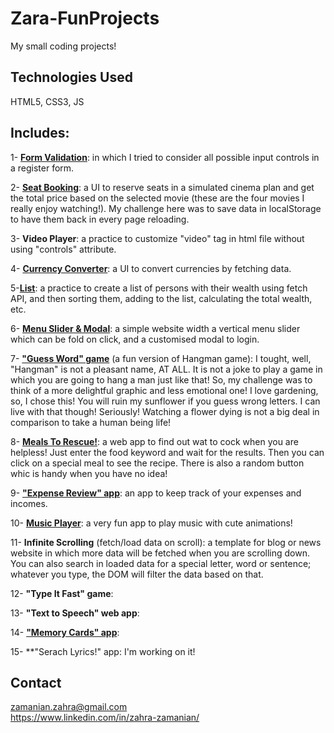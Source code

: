 # Zara-FunProjects
My small coding projects!

## Technologies Used
HTML5, CSS3, JS


## Includes:
1- **[Form Validation](https://codepen.io/zaaraa-z/pen/wvdXvPy)**: in which I tried to consider all possible input controls in a register form. 

2- **[Seat Booking](https://zarazamanian.com/demo/seat-booking)**: a UI to reserve seats in a simulated cinema plan and get the total price based on the selected movie (these are the four movies  I really enjoy watching!). My challenge here was to save data in localStorage to have them back in every page reloading. 

3- **Video Player**: a practice to customize "video" tag in html file without using "controls" attribute.

4- **[Currency Converter](https://zarazamanian.com/demo/currency-converter)**: a UI to convert currencies by fetching data. 

5-**[List](https://zarazamanian.com/demo/list)**: a practice to create a list of persons with their wealth using fetch API, and then sorting them, adding to the list, calculating the total wealth, etc. 

6- **[Menu Slider & Modal](https://zarazamanian.com/demo/menu-slider-&-modal)**: a simple website width a vertical menu slider which can be fold on click, and a customised modal to login. 

7- **["Guess Word" game](https://zarazamanian.com/demo/guess-word)** (a fun version of Hangman game): I tought, well, "Hangman" is not a pleasant name, AT ALL. It is not a joke to play a game in which you are going to hang a man just like that! So, my challenge was to think of a more delightful graphic and less emotional one! I love gardening, so, I chose this! You will ruin my sunflower if you guess wrong letters. I can live with that though! Seriously! Watching a flower dying is not a big deal in comparison to take a human being life!

8- **[Meals To Rescue!](https://zarazamanian.com/demo/meals-to-rescue)**: a web app to find out wat to cock when you are helpless! Just enter the food keyword and wait for the results. Then you can click on a special meal to see the recipe. There is also a random button whic is handy when you have no idea! 

9- **["Expense Review" app](https://zarazamanian.com/demo/expense-review)**: an app to keep track of your expenses and incomes.

10- **[Music Player](https://zarazamanian.com/demo/music-player)**: a very fun app to play music with cute animations!

11- **Infinite Scrolling** (fetch/load data on scroll): a template for blog or news website in which more data will be fetched when you are scrolling down. You can also search in loaded data for a special letter, word or sentence; whatever you type, the DOM will filter the data based on that.

12- **"Type It Fast" game**: 

13- **"Text to Speech" web app**: 

14- **["Memory Cards" app](https://www.zarazamanian.com/demo/memory-cards)**: 

15- **"Serach Lyrics!" app: I'm working on it!




## Contact
zamanian.zahra@gmail.com  
https://www.linkedin.com/in/zahra-zamanian/
